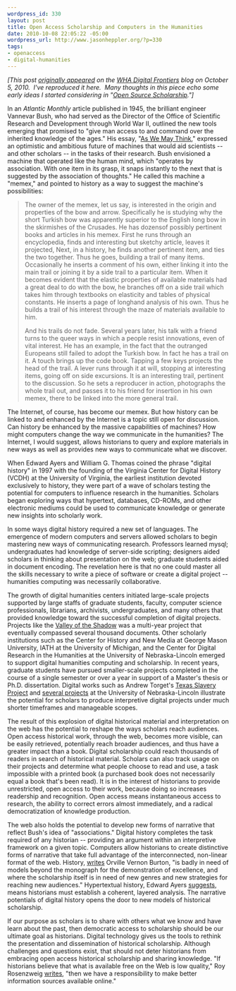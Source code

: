 ```yaml
--- 
wordpress_id: 330
layout: post
title: Open Access Scholarship and Computers in the Humanities
date: 2010-10-08 22:05:22 -05:00
wordpress_url: http://www.jasonheppler.org/?p=330
tags:
- openaccess
- digital-humanities
---
```

<em>[This post <a href="http://whadigitalfrontiers.wordpress.com/2010/10/05/open-access-scholarship-and-computers-in-the-humanities/">originally appeared</a> on the <a href="http://whadigitalfrontiers.wordpress.com/">WHA Digital Frontiers</a> blog on October 5, 2010.  I've reproduced it here.  Many thoughts in this piece echo some early ideas I started considering in "<a href="http://www.jasonheppler.org/2008/11/08/open-source-scholarship-and-why-history-should-be-open-source/">Open Source Scholarship</a>."]</em>

In an <em>Atlantic Monthly</em> article published in 1945, the brilliant engineer Vannevar Bush, who had served as the Director of the Office of Scientific Research and Development through World War II, outlined the new tools emerging that promised to "give man access to and command over the inherited knowledge of the ages."  His essay, "<a href="http://www.theatlantic.com/magazine/archive/1969/12/as-we-may-think/3881/">As We May Think</a>," expressed an optimistic and ambitious future of machines that would aid scientists -- and other scholars -- in the tasks of their research.  Bush envisioned a machine that operated like the human mind, which "operates by association.  With one item in its grasp, it snaps instantly to the next that is suggested by the association of thoughts."  He called this machine a "memex," and pointed to history as a way to suggest the machine's possibilities:
<blockquote>The owner of the memex, let us say, is interested in the origin and properties of the bow and arrow. Specifically he is studying why the short Turkish bow was apparently superior to the English long bow in the skirmishes of the Crusades. He has dozensof possibly pertinent books and articles in his memex. First he runs through an encyclopedia, finds and interesting but sketchy article, leaves it projected, Next, in a history, he finds another pertinent item, and ties the two together. Thus he goes, building a trail of many items. Occasionally he inserts a comment of his own, either linking it into the main trail or joining it by a side trail to a particular item. When it becomes evident that the elastic properties of available materials had a great deal to do with the bow, he branches off on a side trail which takes him through textbooks on elasticity and tables of physical constants. He inserts a page of longhand analysis of his own. Thus he builds a trail of his interest through the maze of materials available to him.

And his trails do not fade. Several years later, his talk with a friend turns to the queer ways in which a people resist innovations, even of vital interest. He has an example, in the fact that the outranged Europeans still failed to adopt the Turkish bow. In fact he has a trail on it. A touch brings up the code book. Tapping a few keys projects the head of the trail. A lever runs through it at will, stopping at interesting items, going off on side excursions. It is an interesting trail, pertinent to the discussion. So he sets a reproducer in action, photographs the whole trail out, and passes it to his friend for insertion in his own memex, there to be linked into the more general trail.</blockquote>
The Internet, of course, has become our memex.  But how history can be linked to and enhanced by the Internet is a topic still open for discussion.  Can history be enhanced by the massive capabilities of machines?  How might computers change the way we communicate in the humanities?  The Internet, I would suggest, allows historians to query and explore materials in new ways as well as provides new ways to communicate what we discover.

When Edward Ayers and William G. Thomas coined the phrase "digital history" in 1997 with the founding of the Virginia Center for Digital History (VCDH) at the University of Virginia, the earliest institution devoted exclusively to history, they were part of a wave of scholars testing the potential for computers to influence research in the humanities.  Scholars began exploring ways that hypertext, databases, CD-ROMs, and other electronic mediums could be used to communicate knowledge or generate new insights into scholarly work.

In some ways digital history required a new set of languages.  The emergence of modern computers and servers allowed scholars to begin mastering new ways of communicating research.  Professors learned mysql; undergraduates had knowledge of server-side scripting; designers aided scholars in thinking about presentation on the web; graduate students aided in document encoding.  The revelation here is that no one could master all the skills necessary to write a piece of software or create a digital project -- humanities computing was necessarily collaborative.

The growth of digital humanities centers initiated large-scale projects supported by large staffs of graduate students, faculty, computer science professionals, librarians, archivists, undergraduates, and many others that provided knowledge toward the successful completion of digital projects.  Projects like the <a href="http://valley.lib.virginia.edu/">Valley of the Shadow</a> was a multi-year project that eventually compassed several thousand documents.  Other scholarly institutions such as the Center for History and New Media at George Mason University, IATH at the University of Michigan, and the Center for Digital Research in the Humanities at the University of Nebraska-Lincoln emerged to support digital humanities computing and scholarship.  In recent years, graduate students have pursued smaller-scale projects completed in the course of a single semester or over a year in support of a Master's thesis or Ph.D. dissertation.  Digital works such as Andrew Torget's <a href="http://www.texasslaveryproject.org/">Texas Slavery Project</a> and <a href="http://digitalhistory.unl.edu">several projects</a> at the University of Nebraska-Lincoln illustrate the potential for scholars to produce interpretive digital projects under much shorter timeframes and manageable scopes.

The result of this explosion of digital historical material and interpretation on the web has the potential to reshape the ways scholars reach audiences.  Open access historical work, through the web, becomes more visible, can be easily retrieved, potentially reach broader audiences, and thus have a greater impact than a book.  Digital scholarship could reach thousands of readers in search of historical material.  Scholars can also track usage on their projects and determine what people choose to read and use, a task impossible with a printed book (a purchased book does not necessarily equal a book that's been read).  It is in the interest of historians to provide unrestricted, open access to their work, because doing so increases readership and recognition.  Open access means instantaneous access to research, the ability to correct errors almost immediately, and a radical democratization of knowledge production.

The web also holds the potential to develop new forms of narrative that reflect Bush's idea of "associations."  Digital history completes the task required of any historian -- providing an argument within an interpretive framework on a given topic.  Computers allow historians to create distinctive forms of narrative that take full advantage of the interconnected, non-linear format of the web.  History, <a href="http://chnm.gmu.edu/essays-on-history-new-media/essays/?essayid=30">writes</a> Orville Vernon Burton, "is badly in need of models beyond the monograph for the demonstration of excellence, and where the scholarship itself is in need of new genres and new strategies for reaching new audiences."  Hypertextual history, Edward Ayers <a href="http://www.vcdh.virginia.edu/PastsFutures.html">suggests</a>, means historians must establish a coherent, layered analysis.  The narrative potentials of digital history opens the door to new models of historical scholarship.

If our purpose as scholars is to share with others what we know and have learn about the past, then democratic access to scholarship should be our ultimate goal as historians.  Digital technology gives us the tools to rethink the presentation and dissemination of historical scholarship.  Although challenges and questions exist, that should not deter historians from embracing open access historical scholarship and sharing knowledge.  "If historians believe that what is available free on the Web is low quality," Roy Rosenzweig <a href="http://chnm.gmu.edu/resources/essays/d/42" target="_blank">writes</a>, "then we have a responsibility to make better information sources available online."
